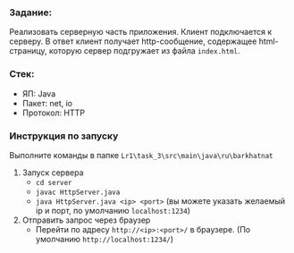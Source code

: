 ### Задание:
Реализовать серверную часть приложения. Клиент подключается к серверу. В ответ
клиент получает http-сообщение, содержащее html-страницу, которую сервер
подгружает из файла `index.html`.
### Стек:
- ЯП: Java
- Пакет: net, io
- Протокол: HTTP
### Инструкция по запуску
Выполните команды в папке `Lr1\task_3\src\main\java\ru\barkhatnat`

1. Запуск сервера
	- `cd server`
	- `javac HttpServer.java`
	- `java HttpServer.java <ip> <port>` (вы можете указать желаемый ip и порт, по умолчанию `localhost:1234`)
2. Отправить запрос через браузер
	- Перейти по адресу `http://<ip>:<port>/` в браузере. (По умолчанию `http://localhost:1234/`)
	